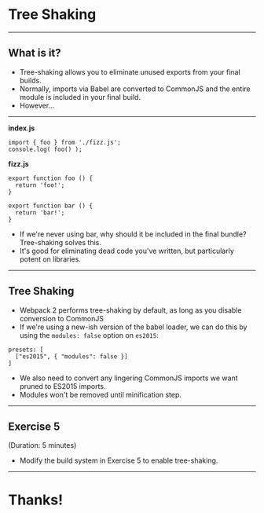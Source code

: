 # Tree Shaking

---

## What is it?

- Tree-shaking allows you to eliminate unused exports from your final builds.
- Normally, imports via Babel are converted to CommonJS and the entire module is included in your final build.
- However...

---

**index.js**
```
import { foo } from './fizz.js';
console.log( foo() );
```

**fizz.js**
```
export function foo () {
  return 'foo!';
}

export function bar () {
  return 'bar!';
}
```

- If we're never using bar, why should it be included in the final bundle? Tree-shaking solves this.
- It's good for eliminating dead code you've written, but particularly potent on libraries.

---

## Tree Shaking

- Webpack 2 performs tree-shaking by default, as long as you disable conversion to CommonJS
- If we're using a new-ish version of the babel loader, we can do this by using the `modules: false` option on `es2015`:

```
presets: [
  ["es2015", { "modules": false }]
]
```

- We also need to convert any lingering CommonJS imports we want pruned to ES2015 imports.
- Modules won't be removed until minification step.

---


## Exercise 5

(Duration: 5 minutes)

- Modify the build system in Exercise 5 to enable tree-shaking.

---

# Thanks!
